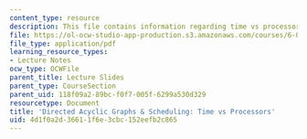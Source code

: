 ```yaml
---
content_type: resource
description: This file contains information regarding time vs processors.
file: https://ol-ocw-studio-app-production.s3.amazonaws.com/courses/6-042j-mathematics-for-computer-science-spring-2015/4d1f0a2d36611f6e3cbc152eefb2c865_MIT6_042JS15_TimeProcsors.pdf
file_type: application/pdf
learning_resource_types:
- Lecture Notes
ocw_type: OCWFile
parent_title: Lecture Slides
parent_type: CourseSection
parent_uid: 118f09a2-89bc-f0f7-005f-6299a530d329
resourcetype: Document
title: 'Directed Acyclic Graphs & Scheduling: Time vs Processors'
uid: 4d1f0a2d-3661-1f6e-3cbc-152eefb2c865
---
```

